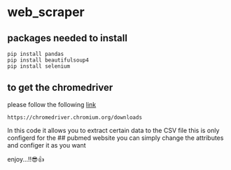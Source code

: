 # web_scraper
## packages needed to install
```
pip install pandas
pip install beautifulsoup4
pip install selenium
```
## to get the chromedriver 


please follow the following [link](https://chromedriver.chromium.org/downloads)

```
https://chromedriver.chromium.org/downloads
```

In this code it allows you to extract certain data to the CSV file
this is only configerd for the ## pubmed website
you can simply change the attributes and configer it as you want

enjoy...!!😎👍
